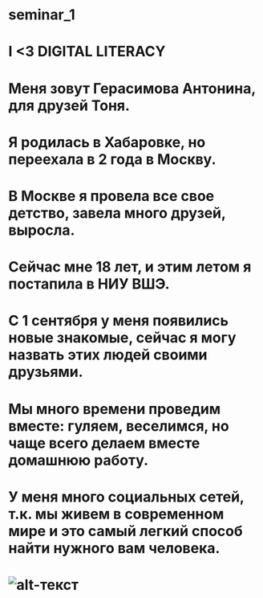 # seminar_1
# I <3 DIGITAL LITERACY
# Меня зовут Герасимова Антонина, для друзей Тоня.
# Я родилась в Хабаровке, но переехала в 2 года в Москву.
# В Москве я провела все свое детство, завела много друзей, выросла.
# Сейчас мне 18 лет, и этим летом я постапила в НИУ ВШЭ.
# С 1 сентября у меня появились новые знакомые, сейчас я могу назвать этих людей своими друзьями.
# Мы много времени проведим вместе: гуляем, веселимся, но чаще всего делаем вместе домашнюю работу.
# У меня много социальных сетей, т.к. мы живем в современном мире и это самый легкий способ найти нужного вам человека.
# ![alt-текст](https://github.com/gerasimovaantoninaivanovna/seminar_1/commit/ea0a0747623ddfd9d7a0819a47ddf78d79bd3559 "")
